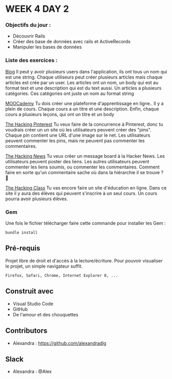 # WEEK 4 DAY 2

### Objectifs du jour :
- Découvrir Rails 
- Créer des base de données avec rails et ActiveRecords
- Manipuler les bases de données

### Liste des exercices :

<a href="https://github.com/alexandradlg/db_rails/tree/master/myblog">Blog</a>
Il peut y avoir plusieurs users dans l'application, ils ont tous un nom qui est une string. Chaque utiliseurs peut créer plusieurs articles mais chaque articles est crée par un user. Les articles ont un nom, un body qui est au format text et une description qui est du text aussi. Un articles a plusieurs catégories. Ces catégories ont juste un nom au format string

<a href="https://github.com/alexandradlg/db_rails/tree/master/MOOCademy">MOOCademy</a> 
Tu dois créer une plateforme d'apprentissage en ligne.. Il y a plein de cours. Chaque cours a un titre et une description. Enfin, chaque cours a plusieurs leçons, qui ont un titre et un body

<a href="https://github.com/alexandradlg/db_rails/tree/master/The_Hacking_Pinterest">The Hacking Pinterest</a> 
Tu veux faire de la concurrence à Pinterest, donc tu voudrais créer un un site où les utilisateurs peuvent créer des "pins". Chaque pin contient une URL d'une image sur le net. Les utilisateurs peuvent commenter les pins, mais ne peuvent pas commenter les commentaires.

<a href="https://github.com/alexandradlg/db_rails/tree/master/The_Hacking_News">The Hacking News</a> 
Tu veux créer un message board à la Hacker News. Les utilisateurs peuvent poster des liens. Les autres utilisateurs peuvent commenter les liens soumis, ou commenter les commentaires. Comment faire en sorte qu'un commentaire sache où dans la hiérarchie il se trouve ? 🤔

<a href="https://github.com/alexandradlg/db_rails/tree/master/The_Hacking_Class">The Hacking Class</a> 
Tu vas encore faire un site d'éducation en ligne. Dans ce site il y aura des élèves qui peuvent s'inscrire à un seul cours. Un cours pourra avoir plusieurs élèves.


### Gem

Une fois le fichier télécharger faire cette commande pour installer les Gem : 
```
bundle install
```

## Pré-requis

Projet libre de droit et d'accès à la lecture/écriture. 
Pour pouvoir visualiser le projet, un simple navigateur suffit.


```
Firefox, Safari, Chrome, Internet Explorer 8, ...
```

## Construit avec

* Visual Studio Code
* GitHub
* De l'amour et des chouquettes


## Contributors

* Alexandra : https://github.com/alexandradlg

## Slack

* Alexandra : @Alex


